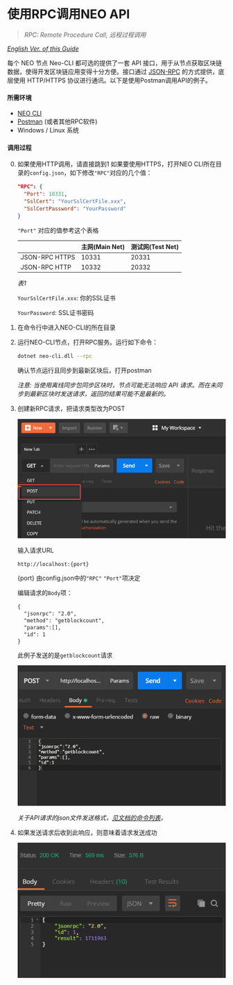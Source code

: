 # 使用RPC调用NEO API
> *RPC: Remote Procedure Call, 远程过程调用*

*[English Ver. of this Guide](Using%20RPC%20to%20Call%20NEO%20API.md)*

每个 NEO 节点 Neo-CLI 都可选的提供了一套 API 接口，用于从节点获取区块链数据，使得开发区块链应用变得十分方便。接口通过 [JSON-RPC](http://wiki.geekdream.com/Specification/json-rpc_2.0.html) 的方式提供，底层使用 HTTP/HTTPS 协议进行通讯。以下是使用Postman调用API的例子。

#### 所需环境

- [NEO CLI](https://github.com/neo-project/neo-cli/releases)
- [Postman](https://www.getpostman.com/apps) (或者其他RPC软件)
- Windows / Linux 系统

#### 调用过程

0. 如果使用HTTP调用，请直接跳到1
   如果要使用HTTPS，打开NEO CLI所在目录的`config.json`，如下修改`"RPC"`对应的几个值：

      ```json
      "RPC": {
        "Port": 10331,
        "SslCert": "YourSslCertFile.xxx",
        "SslCertPassword": "YourPassword"
      }
      ```


   `"Port"` 对应的值参考这个表格

   |                | 主网(Main Net) | 测试网(Test Net) |
   | -------------- | ------------ | ------------- |
   | JSON-RPC HTTPS | 10331        | 20331         |
   | JSON-RPC HTTP  | 10332        | 20332         |

   *表1*

   `YourSslCertFile.xxx`: 你的SSL证书

   `YourPassword`: SSL证书密码

1. 在命令行中进入NEO-CLI的所在目录

2. 运行NEO-CLI节点，打开RPC服务。运行如下命令：

   ```bash
   dotnet neo-cli.dll --rpc
   ```
   确认节点运行且同步到最新区块后，打开postman 

   *注意: 当使用离线同步包同步区块时，节点可能无法响应 API 请求。而在未同步到最新区块时发送请求，返回的结果可能不是最新的。*

3. 创建新RPC请求，把请求类型改为POST

   ![img](img/Postman1.png)

   输入请求URL

   ```
   http://localhost:{port}
   ```

   {port} 由config.json中的`"RPC"` `"Port"`项决定

   编辑请求的`Body`项：

   ```
   {
     "jsonrpc": "2.0",
     "method": "getblockcount",
     "params":[],
     "id": 1
   }
   ```

   此例子发送的是`getblockcount`请求

   ![img](img/Postman2.png)

   *关于API请求的json文件发送格式，[见文档的命令列表](http://docs.neo.org/zh-cn/node/cli/2.7.6/api.html)。*

4. 如果发送请求后收到此响应，则意味着请求发送成功

   ![img](img/Postman3.png)
